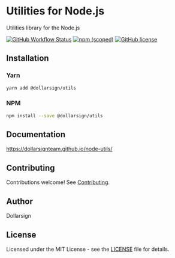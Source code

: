 # Utilities for Node.js

Utilities library for the Node.js

[![GitHub Workflow Status](https://img.shields.io/github/workflow/status/dollarsignteam/node-utils/Node.js%20Package?logo=github)][1]
[![npm (scoped)](https://img.shields.io/npm/v/@dollarsign/utils?logo=npm)][2]
[![GitHub license](https://img.shields.io/github/license/dollarsignteam/node-utils)][3]

## Installation

### Yarn

```bash
yarn add @dollarsign/utils
```

### NPM

```bash
npm install --save @dollarsign/utils
```

## Documentation

<https://dollarsignteam.github.io/node-utils/>

## Contributing

Contributions welcome! See [Contributing][4].

## Author

Dollarsign

## License

Licensed under the MIT License - see the [LICENSE][3] file for details.

[1]: https://github.com/dollarsignteam/node-utils
[2]: https://www.npmjs.com/package/@dollarsign/utils
[3]: https://github.com/dollarsignteam/node-utils/blob/main/LICENSE
[4]: https://github.com/dollarsignteam/node-utils/blob/main/CONTRIBUTING.md
